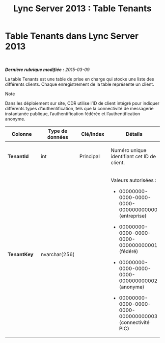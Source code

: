 ﻿---
title: 'Lync Server 2013 : Table Tenants'
TOCTitle: Table Tenants
ms:assetid: c1b070c1-2c59-4ca9-910b-43f673f97fda
ms:mtpsurl: https://technet.microsoft.com/fr-fr/library/Gg412950(v=OCS.15)
ms:contentKeyID: 49298757
ms.date: 05/20/2016
mtps_version: v=OCS.15
ms.translationtype: HT
---

# Table Tenants dans Lync Server 2013

 

_**Dernière rubrique modifiée :** 2015-03-09_

La table Tenants est une table de prise en charge qui stocke une liste des différents clients. Chaque enregistrement de la table représente un client.

> [!note]  
> Dans les déploiement sur site, CDR utilise l’ID de client intégré pour indiquer différents types d’authentification, tels que la connectivité de messagerie instantanée publique, l’authentification fédérée et l’authentification anonyme.


<table>
<colgroup>
<col style="width: 25%" />
<col style="width: 25%" />
<col style="width: 25%" />
<col style="width: 25%" />
</colgroup>
<thead>
<tr class="header">
<th>Colonne</th>
<th>Type de données</th>
<th>Clé/Index</th>
<th>Détails</th>
</tr>
</thead>
<tbody>
<tr class="odd">
<td><p><strong>TenantId</strong></p></td>
<td><p>int</p></td>
<td><p>Principal</p></td>
<td><p>Numéro unique identifiant cet ID de client.</p></td>
</tr>
<tr class="even">
<td><p><strong>TenantKey</strong></p></td>
<td><p>nvarchar(256)</p></td>
<td><p></p></td>
<td><p>Valeurs autorisées :</p><ul><li><p>00000000-0000-0000-0000-000000000000 (entreprise)</p></li><li><p>00000000-0000-0000-0000-000000000001 (fédéré)</p></li><li><p>00000000-0000-0000-0000-000000000002 (anonyme)</p></li><li><p>00000000-0000-0000-0000-000000000003 (connectivité PIC)</p></li></ul></td>
</tr>
</tbody>
</table>

